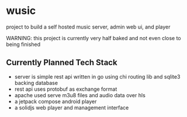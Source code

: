 # wusic
project to build a self hosted music server, admin web ui, and player

WARNING: this project is currently very half baked and not even close to being finished

## Currently Planned Tech Stack
* server is simple rest api written in go using chi routing lib and sqlite3 backing database
* rest api uses protobuf as exchange format
* apache used serve m3u8 files and audio data over hls
* a jetpack compose android player
* a solidjs web player and management interface
